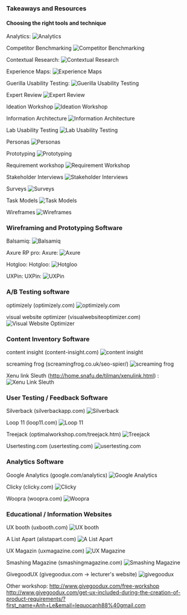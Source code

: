 ### Takeaways and Resources

#### Choosing the right tools and technique
Analytics:
![Analytics](https://i.imgur.com/olOkf5y.png)

Competitor Benchmarking
![Competitor Benchmarking](https://i.imgur.com/8EzDk42.png)

Contextual Research:
![Contextual Research](https://i.imgur.com/VLz425K.png)

Experience Maps:
![Experience Maps](https://i.imgur.com/pXVKSXd.png)

Guerilla Usability Testing:
![Guerilla Usability Testing](https://i.imgur.com/H7egYxd.png)

Expert Review
![Expert Review](https://i.imgur.com/ONrehD5.png)

Ideation Workshop
![Ideation Workshop](https://i.imgur.com/oa1fEFL.png)

Information Architecture
![Information Architecture](https://i.imgur.com/8r74rii.png)

Lab Usability Testing
![Lab Usability Testing](https://i.imgur.com/QudQaX6.png)

Personas
![Personas](https://i.imgur.com/Gg3FWHN.png)

Prototyping
![Prototyping](https://i.imgur.com/oKbc6cl.png)

Requirement workshop
![Requirement Workshop](https://i.imgur.com/H9Pj1bw.png)

Stakeholder Interviews
![Stakeholder Interviews](https://i.imgur.com/6rMuhJC.png)

Surveys
![Surveys](https://i.imgur.com/nua2JVf.png)

Task Models
![Task Models](https://i.imgur.com/jtZSdQd.png)

Wireframes
![Wireframes](https://i.imgur.com/PqSDjCi.png)

### Wireframing and Prototyping Software
Balsamiq:
![Balsamiq](https://i.imgur.com/tQNijf2.png)

Axure RP pro:
Axure:
![Axure](https://i.imgur.com/LPJVnP3.png)

Hotgloo:
Hotgloo:
![Hotgloo](https://i.imgur.com/SQ1zkN7.png)

UXPin:
UXPin:
![UXPin](https://i.imgur.com/XDD8Ptu.png)

### A/B Testing software
optimizely (optimizely.com)
![optimizely.com](https://i.imgur.com/du50acV.png)

visual website optimizer (visualwebsiteoptimizer.com)
![Visual Website Optimizer](https://i.imgur.com/XoiF5vW.png)

### Content Inventory Software
content insight (content-insight.com)
![content insight](https://i.imgur.com/UUm4IXf.png)

screaming frog (screamingfrog.co.uk/seo-spier/)
![screaming frog](https://i.imgur.com/XuTC2Ym.png)

Xenu link Sleuth (http://home.snafu.de/tilman/xenulink.html)  :
![Xenu Link Sleuth](https://i.imgur.com/z1f1H02.png)

### User Testing / Feedback Software
Silverback (silverbackapp.com)
![Silverback](https://i.imgur.com/iOahYsh.png)

Loop 11 (loop11.com)
![Loop 11](https://i.imgur.com/intOZd0.png)

Treejack (optimalworkshop.com/treejack.htm)
![Treejack](https://i.imgur.com/WCxY6em.png)

Usertesting.com (usertesting.com)
![usertesting.com](https://i.imgur.com/PiFCNBF.png)

### Analytics Software
Google Analytics (google.com/analytics)
![Google Analytics](https://i.imgur.com/VCmUNRc.png)

Clicky (clicky.com)
![Clicky](https://i.imgur.com/jeuhUtQ.png)

Woopra (woopra.com)
![Woopra](https://i.imgur.com/O4R2qJE.png)

### Educational / Information Websites
UX booth (uxbooth.com)
![UX booth](https://i.imgur.com/tR3pFAW.png)

A List Apart (alistapart.com)
![A List Apart](https://i.imgur.com/PmSc8wm.png)

UX Magazin (uxmagazine.com)
![UX Magazine](https://i.imgur.com/TMXvNrC.png)

Smashing Magazine (smashingmagazine.com)
![Smashing Magazine](https://i.imgur.com/n726Tag.png)

GivegoodUX (givegoodux.com -> lecturer's website)
![givegoodux](https://i.imgur.com/kkbpze9.png)

Other workshop: http://www.givegoodux.com/free-workshop
http://www.givegoodux.com/get-ux-included-during-the-creation-of-product-requirements/?first_name=Anh+Le&email=lequocanh88%40gmail.com